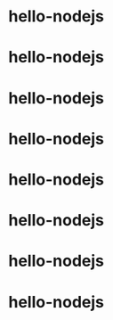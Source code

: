 # hello-nodejs
# hello-nodejs
# hello-nodejs
# hello-nodejs
# hello-nodejs
# hello-nodejs
# hello-nodejs
# hello-nodejs
